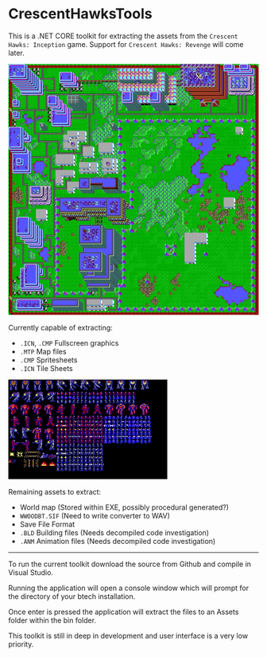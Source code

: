 # CrescentHawksTools

This is a .NET CORE toolkit for extracting the assets from the `Crescent Hawks: Inception` game.
Support for `Crescent Hawks: Revenge` will come later.

![Citadel Map](Documentation/Images/MAP1.png)

Currently capable of extracting:
* `.ICN`, `.CMP` Fullscreen graphics
* `.MTP` Map files
* `.CMP` Spritesheets
* `.ICN` Tile Sheets

![SpriteSheet](Documentation/Images/MechSHAP.png)

Remaining assets to extract:
* World map (Stored within EXE, possibly procedural generated?)
* `WWOODBT.SIF` (Need to write converter to WAV)
* Save File Format
* `.BLD` Building files (Needs decompiled code investigation)
* `.ANM` Animation files (Needs decompiled code investigation)

---

To run the current toolkit download the source from Github and compile in Visual Studio.

Running the application will open a console window which will prompt for the directory of your btech installation.

Once enter is pressed the application will extract the files to an Assets folder within the bin folder.

This toolkit is still in deep in development and user interface is a very low priority.

